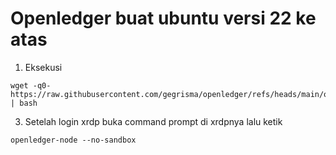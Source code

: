 # Openledger buat ubuntu versi 22 ke atas

1) Eksekusi
```
wget -q0- https://raw.githubusercontent.com/gegrisma/openledger/refs/heads/main/openledger.sh | bash
```
3) Setelah login xrdp buka command prompt di xrdpnya lalu ketik
```
openledger-node --no-sandbox
```
